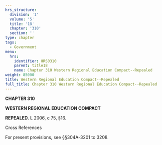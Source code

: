 ```yaml
---
hrs_structure:
  division: '1'
  volume: '5'
  title: '18'
  chapter: '310'
  section: ''
type: chapter
tags:
  - Government
menu:
  hrs:
    identifier: HRS0310
    parent: title18
    name: Chapter 310 Western Regional Education Compact--Repealed
weight: 85000
title: Western Regional Education Compact--Repealed
full_title: Chapter 310 Western Regional Education Compact--Repealed
---
```

**CHAPTER 310**

**WESTERN REGIONAL EDUCATION COMPACT**

**REPEALED.** L 2006, c 75, §16.

Cross References

For present provisions, see §§304A-3201 to 3208.